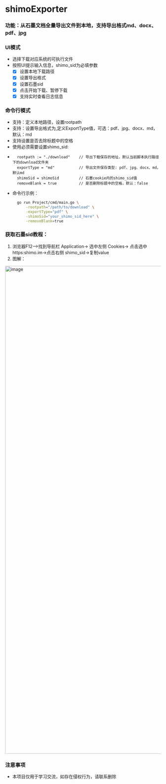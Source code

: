 # shimoExporter
### 功能：从石墨文档全量导出文件到本地，支持导出格式md、docx、pdf、jpg

### UI模式
* 选择下载对应系统的可执行文件
* 按照UI提示输入信息，shimo_sid为必填参数
  - [x] 设置本地下载路径
  - [x] 设置导出格式
  - [x] 设置石墨sid
  - [x] 点击开始下载、暂停下载
  - [x] 支持实时查看日志信息

### 命令行模式
* 支持：定义本地路径，设置rootpath
* 支持：设置导出格式为,定义ExportType值，可选：pdf、jpg、docx、md，默认：md
* 支持设置是否去除标题中的空格
* 使用必须需要设置shimo_sid:
* 
  ```
    rootpath := "./download"    // 导出下载保存的地址，默认当前脚本执行路径下的download文件夹
  	exportType = "md"           // 导出文件保存类型: pdf、jpg、docx、md，默认md
	shimoSid = shimoSid         // 石墨cookie内的shimo_sid值
    removeBlank = true          // 是否删除标题中的空格，默认：false
  ```
* 命令行示例：
  ```bash
  	go run Project/cmd/main.go \
		-rootpath="/path/to/download" \
		-exportType="pdf" \
		-shimoSid="your_shimo_sid_here" \
		-removeBlank=true
  ```

### 获取石墨sid教程：
1. 浏览器F12——>找到导航栏 Application-> 选中左侧 Cookies-> 点击选中 https:shimo.im->点击右侧 shimo_sid->复制value
2. 图解：
<img width="1578" alt="image" src="https://github.com/Navyum/shimo_download/assets/36869790/9af9f5f0-65ec-4452-b863-b90da9c30281">

### 注意事项
* 本项目仅用于学习交流，如存在侵权行为，请联系删除

